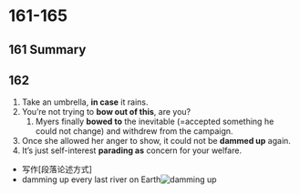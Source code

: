 # 161-165

## 161 Summary

## 162

1. Take an umbrella, **in case** it rains.
2. You’re not trying to **bow out of this**, are you?
   1. Myers finally **bowed to** the inevitable (=accepted something he could not change) and withdrew from the campaign.
3. Once she allowed her anger to show, it could not be **dammed up** again.
4. It’s just self-interest **parading as** concern for your welfare.

- 写作[段落论述方式]
- damming up every last river on Earth![damming up](https://cdn.vox-cdn.com/thumbor/vCi84h7lztoGfhcx9OJ9Zw0h-sg=/0x0:3000x2250/1200x800/filters:focal(0x0:3000x2250)/cdn.vox-cdn.com/uploads/chorus_image/image/42912632/148116191.0.0.jpg)

